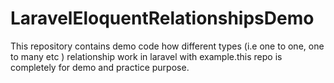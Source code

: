 # LaravelEloquentRelationshipsDemo
This repository contains demo code how different types (i.e one to one, one to many etc ) relationship work in laravel with example.this repo is completely for demo and practice purpose.

